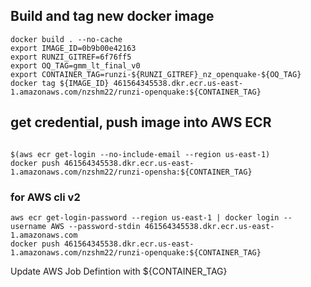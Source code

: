 
## Build and tag new docker image
```
docker build . --no-cache
export IMAGE_ID=0b9b00e42163
export RUNZI_GITREF=6f76ff5
export OQ_TAG=gmm_lt_final_v0
export CONTAINER_TAG=runzi-${RUNZI_GITREF}_nz_openquake-${OQ_TAG}
docker tag ${IMAGE_ID} 461564345538.dkr.ecr.us-east-1.amazonaws.com/nzshm22/runzi-openquake:${CONTAINER_TAG}
```

## get credential, push image into AWS ECR

```

$(aws ecr get-login --no-include-email --region us-east-1)
docker push 461564345538.dkr.ecr.us-east-1.amazonaws.com/nzshm22/runzi-opensha:${CONTAINER_TAG}

```

### for AWS cli v2
```
aws ecr get-login-password --region us-east-1 | docker login --username AWS --password-stdin 461564345538.dkr.ecr.us-east-1.amazonaws.com
docker push 461564345538.dkr.ecr.us-east-1.amazonaws.com/nzshm22/runzi-openquake:${CONTAINER_TAG}
```

Update AWS Job Defintion with ${CONTAINER_TAG}